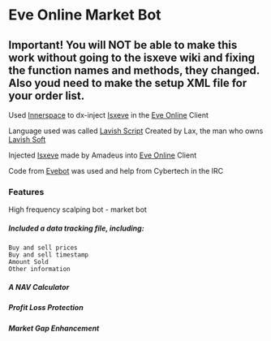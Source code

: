 # Eve Online Market Bot

## Important! You will NOT be able to make this work without going to the isxeve wiki and fixing the function names and methods, they changed. Also youd need to make the setup XML file for your order list.

Used [Innerspace](http://www.lavishsoft.com/) to dx-inject [Isxeve](https://www.isxgames.com) in the [Eve Online](https://www.eveonline.com/) Client

Language used was called [Lavish Script](https://www.lavishsoft.com/wiki/index.php/LavishScript) Created by Lax, the man who owns [Lavish Soft](http://www.lavishsoft.com/)

Injected [Isxeve](https://www.isxgames.com) made by Amadeus into [Eve Online](https://www.eveonline.com/) Client

Code from [Evebot](https://forge.isxgames.com/projects/isxeve/wiki/EVEBot_for_Dummies) was used and help from Cybertech in the IRC

### Features

High frequency scalping bot - market bot

##### Included a data tracking file, including:
```
Buy and sell prices
Buy and sell timestamp
Amount Sold
Other information
```

##### A NAV Calculator

##### Profit Loss Protection

##### Market Gap Enhancement